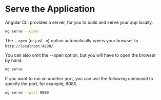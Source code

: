 # Serve the Application

Angular CLI provides a server, for you to build and serve your app locally.

```sh
ng serve --open
```

The `--open` (or just `-o`) option automatically opens your browser to `http://localhost:4200/`.

You can also omit the --open option, but you will have to open the browser by hand.

```sh
ng serve
```

If you want to run on another port, you can use the following command to specify the port, for example, 8080.

```sh
ng serve --port 8080
```
